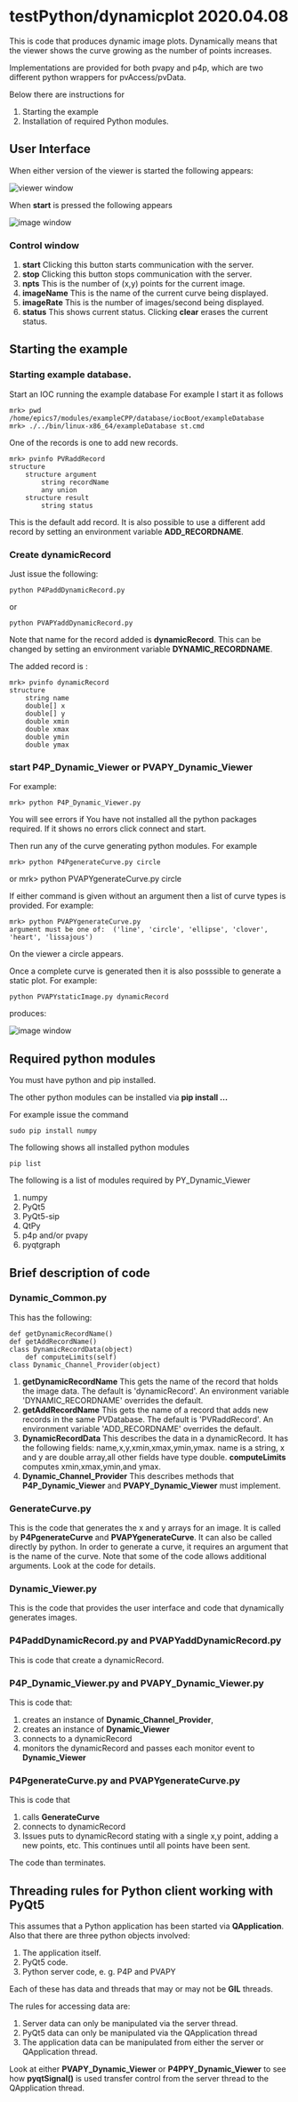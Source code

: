 # testPython/dynamicplot 2020.04.08

This is code that produces dynamic image plots.
Dynamically means that the viewer shows the curve growing as the number of points increases.

Implementations are provided for both pvapy and p4p,
which are two different python wrappers for pvAccess/pvData.

Below there are instructions for

1) Starting the example
2) Installation of required Python modules.

## User Interface

When either version of the viewer is started the following appears:

![viewer window](viewer.png)

When **start** is pressed the following appears

![image window](image.png)

### Control window

1) **start**
Clicking this button starts communication with the server.
2) **stop**
Clicking this button stops communication with the server.
3) **npts**
This is the number of (x,y) points for the current image.
4) **imageName**
This is the name of the current curve being displayed.
5) **imageRate**
This is the number of images/second being displayed.
6) **status**
This shows current status.
Clicking **clear** erases the current status.

## Starting the example

### Starting example database.

Start an IOC running the example database
For example I start it as follows

    mrk> pwd
    /home/epics7/modules/exampleCPP/database/iocBoot/exampleDatabase
    mrk> ./../bin/linux-x86_64/exampleDatabase st.cmd

One of the records is one to add new records.

    mrk> pvinfo PVRaddRecord
    structure
        structure argument
            string recordName
            any union
        structure result
            string status

This is the default add record.
It is also possible to use a different add record by setting an environment variable **ADD_RECORDNAME**.


### Create dynamicRecord

Just issue the following:

    python P4PaddDynamicRecord.py

or

    python PVAPYaddDynamicRecord.py


Note that name for the record added is **dynamicRecord**.
This can be changed by setting an environment variable **DYNAMIC_RECORDNAME**.

The added record is :

    mrk> pvinfo dynamicRecord
    structure
        string name
        double[] x
        double[] y
        double xmin
        double xmax
        double ymin
        double ymax


### start P4P_Dynamic_Viewer or PVAPY_Dynamic_Viewer

For example:

    mrk> python P4P_Dynamic_Viewer.py

You will see errors if You have not installed all the python packages required.
If it shows no errors click connect and start.

Then run any of the curve generating python modules. For example

    mrk> python P4PgenerateCurve.py circle

or
    mrk> python PVAPYgenerateCurve.py circle

If either command is given without an argument then a list of curve types is provided.
For example:

    mrk> python PVAPYgenerateCurve.py
    argument must be one of:  ('line', 'circle', 'ellipse', 'clover', 'heart', 'lissajous')


On the viewer a circle appears.

Once a complete curve is generated then it is also posssible to generate a static plot.
For example:

    python PVAPYstaticImage.py dynamicRecord

produces:

![image window](staticimage.png)


## Required python modules

You must have python and pip installed.

The other python modules can be installed via **pip install ...**

For example issue the command

    sudo pip install numpy

The following shows all installed python modules

    pip list

The following is a list of modules required by PY_Dynamic_Viewer

1) numpy
2) PyQt5
3) PyQt5-sip
4) QtPy
5) p4p and/or pvapy
6) pyqtgraph



## Brief description of code

### Dynamic_Common.py

This has the following:

    def getDynamicRecordName()
    def getAddRecordName() 
    class DynamicRecordData(object)
        def computeLimits(self)
    class Dynamic_Channel_Provider(object)

1) **getDynamicRecordName**
This gets the name of the record that holds the image data.
The default is 'dynamicRecord'.
An environment variable 'DYNAMIC_RECORDNAME' overrides the default.
2) **getAddRecordName**
This gets the name of a record that adds new records in the same PVDatabase.
The default is 'PVRaddRecord'.
An environment variable 'ADD_RECORDNAME' overrides the default.
3) **DynamicRecordData**
This describes the data in a dynamicRecord.
It has the following fields: name,x,y,xmin,xmax,ymin,ymax.
name is a string, x and y are double array,all other fields have type double.
**computeLimits** computes xmin,xmax,ymin,and ymax.
4) **Dynamic_Channel_Provider**
This describes methods that **P4P_Dynamic_Viewer** and **PVAPY_Dynamic_Viewer** must implement.
    

### GenerateCurve.py

This is the code that generates the x and y arrays for an image.
It is called by **P4PgenerateCurve** and **PVAPYgenerateCurve**.
It can also be called directly by python.
In order to generate a curve, it requires an argument that is the name of the curve.
Note that some of the code allows additional arguments.
Look at the code for details.

### Dynamic_Viewer.py

This is the code that provides the user interface and code that dynamically generates images.

### P4PaddDynamicRecord.py and PVAPYaddDynamicRecord.py

This is code that create a dynamicRecord.

### P4P_Dynamic_Viewer.py and PVAPY_Dynamic_Viewer.py

This is code that:
1) creates an instance of **Dynamic_Channel_Provider**,
2) creates an instance of **Dynamic_Viewer**
3) connects to a dynamicRecord
4) monitors the dynamicRecord and passes each monitor event to **Dynamic_Viewer**

### P4PgenerateCurve.py and PVAPYgenerateCurve.py

This is code that 
1) calls **GenerateCurve**
2) connects to dynamicRecord
3) Issues puts to dynamicRecord stating with a single x,y point, adding a new points, etc.
This continues until all points have been sent.

The code than terminates.

## Threading rules for Python client working with PyQt5

This assumes that a Python application has been started via **QApplication**.
Also that there are three python objects involved:

1) The application itself.
2) PyQt5 code.
3) Python server code, e. g. P4P and PVAPY

Each of these has data and threads that may or may not be **GIL** threads.

The rules for accessing data are:

1) Server data can only be manipulated via the server thread.
2) PyQt5 data can only be manipulated via the QApplication thread
3) The application data can be manipulated from either the server or QApplication thread.

Look at either **PVAPY_Dynamic_Viewer** or **P4PPY_Dynamic_Viewer** to see how **pyqtSignal()**
is used transfer control from the server thread to the QApplication thread.

